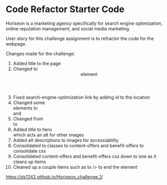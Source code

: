 # Code Refactor Starter Code

Horiseon is a marketing agency specifically for search engine optimization, online reputation management, and social media marketing.

User story for this challenge assignment is to refractor the code for the webpage. 

Changes made for the challenge:
1. Added title to the page
2. Changed to <header> element
3. Fixed search-engine-optimization link by adding id to the location
4. Changed some <div> elements to <section> and <article> 
5. Changed from <div> to <footer>
6. Added title to hero <section> which acts an alt for other images
7. Added alt descriptions to images for accessiablilty 
8. Consolidated to classes to content-offers and benefit-offers to consolidate css
9. Consolidated content-offers and benefit-offers css down to one as it cleans up items
10. Cleaned up a couple items such as </img> to /> to end the element


https://ds1242.github.io/Horiseon_challenge_1/




